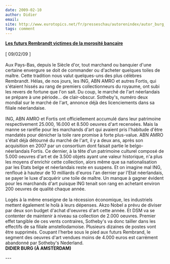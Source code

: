 ```yaml
---
date: 2009-02-10
author: Didier
email: 
site: http://www.eurotopics.net/fr/presseschau/autorenindex/autor_burg_didier/
tags: comment
---
```


<p>
<a href="http://www.lesechos.fr/info/inter/4828705.htm?xtor=RSS-2065" rel="nofollow">
<b>Les futurs Rembrandt victimes de la morosité bancaire</b></a>
<br/><br/>
[ 09/02/09  ]<br/>
<br/>
Aux Pays-Bas, depuis le Siècle d'or, tout marchand ou banquier d'une certaine envergure se doit de commander ou d'acheter quelques toiles de maître. Cette tradition nous valut quelques-uns des plus célèbres Rembrandt. Hélas, de nos jours, les ING, ABN AMRO et autres Fortis, qui s'étaient hissés au rang de premiers collectionneurs du royaume, ont subi les revers de fortune que l'on sait. Du coup, le marché de l'art néerlandais se prépare à une période... de clair-obscur. Sotheby's, numéro deux mondial sur le marché de l'art, annonce déjà des licenciements dans sa filiale néerlandaise.
<br/><br/>
ING, ABN AMRO et Fortis ont officiellement accumulé dans leur patrimoine respectivement 25.000, 16.000 et 8.500 oeuvres d'art recensées. Mais la manne se raréfie pour les marchands d'art qui avaient pris l'habitude d'être mandatés pour dénicher la toile rare promise à forte plus-value. ABN AMRO s'était déjà détourné du marché de l'art, il y a deux ans, après son acquisition en 2007 par un consortium dont faisait partie le belgo-néerlandais Fortis. Ce dernier, à la tête d'un patrimoine culturel composé de 5.000 oeuvres d'art et de 3.500 objets ayant une valeur historique, n'a plus les moyens d'enrichir cette collection, alors même que sa nationalisation par les Etats belge et néerlandais reste en suspens. Et on imagine mal ING, renfloué à hauteur de 10 milliards d'euros l'an dernier par l'Etat néerlandais, se payer le luxe d'acquérir une toile de maître. Un manque à gagner évident pour les marchands d'art puisque ING tenait son rang en achetant environ 200 oeuvres de qualité chaque année.
<br/><br/>
Logés à la même enseigne de la récession économique, les industriels mettent également le holà à leurs dépenses. Akzo Nobel a prévu de diviser par deux son budget d'achat d'oeuvres d'art cette année. Et DSM va se contenter de maintenir à niveau sa collection de 2.000 oeuvres. Premier effet tangible de ces vents contraires, Sotheby's va donc tailler dans les effectifs de sa filiale amstellodamoise. Plusieurs dizaines de postes vont être supprimés. Coupant l'herbe sous le pied aux futurs Rembrand, le segment des oeuvres d'art vendues moins de 4.000 euros est carrément abandonné par Sotheby's Nederland.
<br/>
<b>DIDIER BURG (À AMSTERDAM)</b>

</p>
---